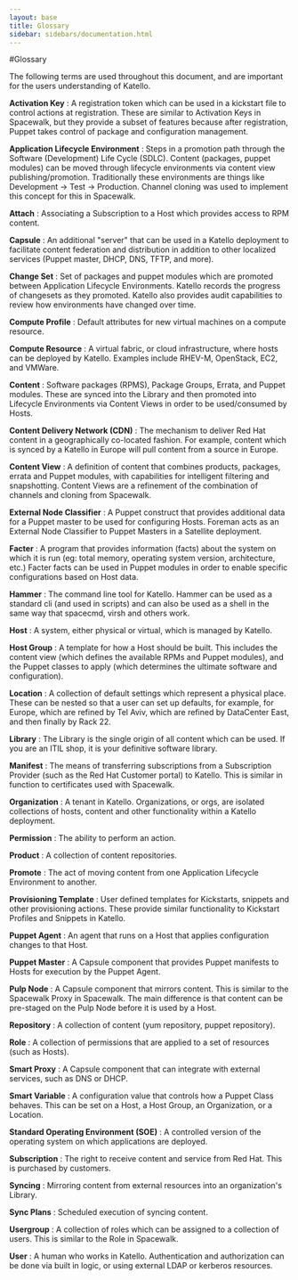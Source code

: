 ```yaml
---
layout: base
title: Glossary
sidebar: sidebars/documentation.html
---
```


#Glossary

The following terms are used throughout this document, and are important for the users understanding of Katello.

**Activation Key**
: A registration token which can be used in a kickstart file to control actions at registration.  These are similar to Activation Keys in Spacewalk, but they provide a subset of features because after registration, Puppet takes control of package and configuration management.

**Application Lifecycle Environment**
: Steps in a promotion path through the Software (Development) Life Cycle (SDLC). Content (packages, puppet modules) can be moved through lifecycle environments via content view publishing/promotion. Traditionally these environments are things like Development -> Test -> Production. Channel cloning was used to implement this concept for this in Spacewalk.

**Attach**
: Associating a Subscription to a Host which provides access to RPM content.

**Capsule**
: An additional "server" that can be used in a Katello deployment to facilitate content federation and distribution in addition to other localized services (Puppet master, DHCP, DNS, TFTP, and more).

**Change Set**
: Set of packages and puppet modules which are promoted between Application Lifecycle Environments. Katello records the progress of changesets as they promoted. Katello also provides audit capabilities to review how environments have changed over time.

**Compute Profile**
: Default attributes for new virtual machines on a compute resource.

**Compute Resource**
: A virtual fabric, or cloud infrastructure, where hosts can be deployed by Katello. Examples include RHEV-M, OpenStack, EC2, and VMWare.

**Content**
: Software packages (RPMS), Package Groups, Errata, and Puppet modules. These are synced into the Library and then promoted into Lifecycle Environments via Content Views in order to be used/consumed by Hosts.

**Content Delivery Network (CDN)**
: The mechanism to deliver Red Hat content in a geographically co-located fashion. For example, content which is synced by a Katello in Europe will pull content from a source in Europe.

**Content View**
: A definition of content that combines products, packages, errata and Puppet modules, with capabilities for intelligent filtering and snapshotting. Content Views are a refinement of the combination of channels and cloning from Spacewalk.

**External Node Classifier**
: A Puppet construct that provides additional data for a Puppet master to be used for configuring Hosts. Foreman acts as an External Node Classifier to Puppet Masters in a Satellite deployment.

**Facter**
: A program that provides information (facts) about the system on which it is run (eg: total memory, operating system version, architecture, etc.) Facter facts can be used in Puppet modules in order to enable specific configurations based on Host data.

**Hammer**
: The command line tool for Katello. Hammer can be used as a standard cli (and used in scripts) and can also be used as a shell in the same way that spacecmd, virsh and others work.

**Host**
: A system, either physical or virtual, which is managed by Katello.

**Host Group**
: A template for how a Host should be built. This includes the content view (which defines the available RPMs and Puppet modules), and the Puppet classes to apply (which determines the ultimate software and configuration).

**Location**
: A collection of default settings which represent a physical place. These can be nested so that a user can set up defaults, for example, for Europe, which are refined by Tel Aviv, which are refined by DataCenter East, and then finally by Rack 22.

**Library**
: The Library is the single origin of all content which can be used. If you are an ITIL shop, it is your definitive software library.

**Manifest**
: The means of transferring subscriptions from a Subscription Provider (such as the Red Hat Customer portal) to Katello. This is similar in function to certificates used with Spacewalk.

**Organization**
: A tenant in Katello. Organizations, or orgs, are isolated collections of hosts, content and other functionality within a Katello deployment.

**Permission**
: The ability to perform an action.

**Product**
: A collection of content repositories.

**Promote**
: The act of moving content from one Application Lifecycle Environment to another.

**Provisioning Template**
: User defined templates for Kickstarts, snippets and other provisioning actions. These provide similar functionality to Kickstart Profiles and Snippets in Katello.

**Puppet Agent**
: An agent that runs on a Host that applies configuration changes to that Host.

**Puppet Master**
: A Capsule component that provides Puppet manifests to Hosts for execution by the Puppet Agent.

**Pulp Node**
: A Capsule component that mirrors content. This is similar to the Spacewalk Proxy in Spacewalk. The main difference is that content can be pre-staged on the Pulp Node before it is used by a Host.

**Repository**
: A collection of content (yum repository, puppet repository).

**Role**
: A collection of permissions that are applied to a set of resources (such as Hosts).

**Smart Proxy**
: A Capsule component that can integrate with external services, such as DNS or DHCP.

**Smart Variable**
: A configuration value that controls how a Puppet Class behaves. This can be set on a Host, a Host Group, an Organization, or a Location.

**Standard Operating Environment (SOE)**
: A controlled version of the operating system on which applications are deployed.

**Subscription**
: The right to receive content and service from Red Hat. This is purchased by customers.

**Syncing**
: Mirroring content from external resources into an organization's Library.

**Sync Plans**
: Scheduled execution of syncing content.

**Usergroup**
: A collection of roles which can be assigned to a collection of users. This is similar to the Role in Spacewalk.

**User**
 : A human who works in Katello. Authentication and authorization can be done via built in logic, or using external LDAP or kerberos resources.
